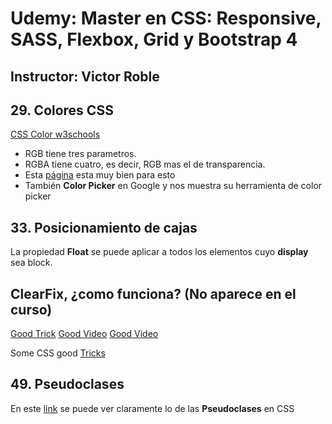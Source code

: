 # Udemy: Master en CSS: Responsive, SASS, Flexbox, Grid y Bootstrap 4

## Instructor: Victor Roble

## 29. Colores CSS

[CSS Color w3schools](https://www.w3schools.com/cssref/css_colors.asp)

- RGB tiene tres parametros.
- RGBA tiene cuatro, es decir, RGB mas el de transparencia.
- Esta [página](https://www.css3maker.com/css-3-rgba.html) esta muy bien para esto
- También **Color Picker** en Google y nos muestra su herramienta de color picker

## 33. Posicionamiento de cajas

La propiedad **Float** se puede aplicar a todos los elementos cuyo **display** sea block.

## ClearFix, ¿como funciona? (No aparece en el curso)

[Good Trick](http://nicolasgallagher.com/micro-clearfix-hack/)
[Good Video](https://www.youtube.com/watch?v=xFGBNv2KeVU)
[Good Video](https://www.youtube.com/watch?v=2tC4PIlEz_o)

Some CSS good [Tricks](https://www.youtube.com/watch?v=CxC925yUxSI)

## 49. Pseudoclases

En este [link](https://www.w3schools.com/css/css_pseudo_classes.asp) se puede ver claramente lo de las **Pseudoclases** en CSS
